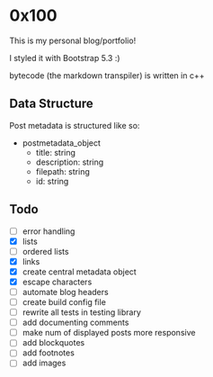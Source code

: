 # 0x100

This is my personal blog/portfolio!

I styled it with Bootstrap 5.3 :)

bytecode (the markdown transpiler) is written in c++

## Data Structure
Post metadata is structured like so:
- postmetadata_object
    - title: string
    - description: string
    - filepath: string
    - id: string

## Todo
- [ ] error handling
- [x] lists
- [ ] ordered lists
- [x] links
- [x] create central metadata object
- [x] escape characters
- [ ] automate blog headers
- [ ] create build config file
- [ ] rewrite all tests in testing library
- [ ] add documenting comments
- [ ] make num of displayed posts more responsive
- [ ] add blockquotes
- [ ] add footnotes
- [ ] add images

